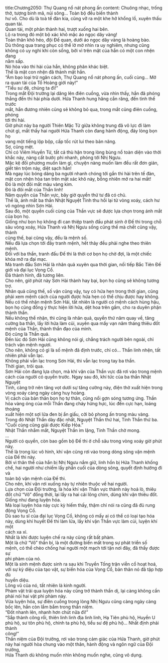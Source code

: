 title:Chương2050: Thự Quang nổ nát phong ấn
content:
Chuông nhạc, trống thờ, tượng binh mã, núi sông... Toàn bộ đều biến thành<br>hư vô. Cho dù là toà tế đàn kia, cũng vỡ ra một khe hở khổng lồ, xuyên thấu<br>quan tài.<br>Quan tài, một phân thành hai, trượt xuống hai bên.<br>Lộ ra trong đó một bộ xác khô mặc áo ngọc dây vàng!<br>Toàn thân khô héo, đội Đế quan, dưới áo ngọc dây vàng là hoàng bào.<br>Dù thông qua trang phục có thể lờ mờ nhìn ra uy nghiêm, nhưng cũng<br>không có uy nghi khi còn sống, bởi vì trên mặt của hắn có một con nhện đang<br>nằm sấp.<br>Nó hòa vào thi hài của hắn, không phân khác biệt.<br>Thế là mặt con nhện đã thành mặt hắn.<br>“Âm bạo loại trừ ngăn cách, Thự Quang nổ nát phong ấn, cuối cùng… Mở<br>ra quan tài của Tổ Hoàng giới này!”<br>“Tiểu sư đệ, chúng ta đi!”<br>Trong mắt Đội trưởng lại dâng lên điên cuồng, vừa nhìn thấy, hắn đã phóng<br>thẳng đến thi hài phía dưới. Hứa Thanh hung hăng cắn răng, đến tình thế trước<br>mắt, hắn đương nhiên cũng sẽ không bỏ qua, trong mắt cũng điên cuồng, phóng<br>tới thi hài.<br>Giờ phút này ba người Thiên Mặc Tử giữa không trung đã vô lực đi làm<br>chút gì, mắt thấy hai người Hứa Thanh còn đang hành động, đáy lòng bọn họ<br>vang một tiếng lộp bộp, cấp tốc rút lui theo bản năng.<br>Sợ, cũng mệt.<br>Chỉ có Viêm Huyền Tử, tất cả thù hận trong lòng bùng nổ toàn diện vào thời<br>khắc này, nàng cất bước phi nhanh, phóng tới Nhị Ngưu.<br>Mặc kệ đối phương muốn làm gì, chuyện nàng muốn làm đều rất đơn giản,<br>giết tên trộm này, diệt sạch hắn!<br>Mà ngay lúc bóng dáng ba người nhanh chóng tới gần thi hài trên tế đàn,<br>mặt con nhện hòa tan trên mặt xác khô này, bỗng nhiên mở ra hai mắt!<br>Đó là một đôi mắt màu vàng kim.<br>Đó là đôi mắt của Thần linh!<br>Năm quyền của Thần vực, bây giờ quyền thứ tư đã có chủ.<br>Thế là, ánh mắt ba thần Nhật Nguyệt Tinh thu hồi lại từ vòng xoáy, cách hư<br>vô ngóng nhìn Sơn Hải.<br>Sau đó, một quyền cuối cùng của Thần vực sẽ được lựa chọn trong ánh mắt<br>của bọn họ.<br>Giống như bọn họ không đi can thiệp tranh đấu phát sinh ở Đế thi trong chỗ<br>sâu vòng xoáy, Hứa Thanh và Nhị Ngưu sống cũng thế mà chết cũng vậy, thành<br>cũng thế, bại cũng vậy, đều là mệnh số.<br>Nếu đã lựa chọn tới đây tranh mệnh, hết thảy đều phải nghe theo thiên<br>mệnh.<br>Đối với ba thần, tranh đấu Đế thi là thời cơ bọn họ chờ đợi, là một chiếc<br>khóa mở ra đại mạc.<br>Mà tranh đấu Sơn Hải là nhân quả xuyên qua thời gian, nối tiếp Bắc Tiên Đế<br>giới và đại lục Vọng Cổ.<br>Đã thành hình, đã tương liên.<br>Cho nên, giờ phút này Sơn Hải thành hay bại, bọn họ cũng sẽ không tương<br>trợ.<br>Nhân quả cũng thế, số vận cũng vậy, tuy có hứa hẹn trong thời gian, cũng<br>phải xem mệnh cách của người được hứa hẹn có thể chịu được hay không.<br>Nếu có thể nhận mệnh Sơn Hải, tất nhiên là người có mệnh cách hùng hậu,<br>bọn họ cũng đồng ý thực hiện lời hứa, dệt hoa trên gấm, cho ra duyên phận<br>thành thần.<br>Nếu không thể nhận, thì cũng là nhân quả, quyền thứ năm quay về, tăng<br>cường ba thần, lấy lời hứa làm củi, xuyên qua mấy vạn năm tháng thiêu đốt<br>mệnh của Thần, thành thần đạo của mình.<br>Đó cũng là Thần quả.<br>Đến lúc đó Sơn Hải cũng không nói gì, chẳng trách người bên ngoài, chỉ<br>trách vận mệnh ngươi.<br>Cho nên, không có gì là số mệnh đã định trước, chỉ có... Thần linh nhện, tất<br>nhiên phải vẫn lạc.<br>Không phải vẫn lạc trong Sơn Hải, thì vẫn lạc trong tay ba thần.<br>Thời gian, trôi qua.<br>Sơn Hải còn đang lựa chọn, mà khí vận của Thần vực đã rơi vào trong mệnh<br>cách của người có quyền trước. Ngay sau đó, khí tức của ba thần Nhật Nguyệt<br>Tinh, càng trở nên tăng vọt dưới sự tăng cường này, điện thờ xuất hiện trong<br>vòng xoáy càng ngày càng huy hoàng.<br>Vị cách của bản thân bọn họ tự thân, cũng nổi gợn sóng tương ứng. Thần<br>hỏa vàng óng của mỗi Thần đang cháy hừng hực, lúc đến cực hạn, loáng thoáng<br>xuất hiện một sợi lửa đen bị ẩn giấu, cởi bỏ phong ấn trong màu vàng.<br>Trong đó Nhật Thần dày đặc nhất, Nguyệt Thần thứ hai, Tinh Thần thứ ba.<br>“Cuối cùng cũng giải được Kiếp Hỏa.”<br>Nhật Thần nhắm mắt, Nguyệt Thần im lặng, Tinh Thần chờ mong.<br>...<br>Người có quyền, còn bao gồm bộ Đế thi ở chỗ sâu trong vòng xoáy giờ phút<br>này.<br>Thế là trong lúc vô hình, khí vận cũng rơi vào trong dòng sông vận mệnh<br>của Đế thi này.<br>Bởi vì thân thể của hắn bị Nhị Ngưu nắm giữ, linh hồn bị Hứa Thanh khống<br>chế, hai người như chiếm lấy phần cuối của dòng sông, quyết định hướng đi và<br>toàn bộ vận mệnh của Đế thi.<br>Cho nên, khí vận rơi xuống này tự nhiên thuộc về hai người.<br>Lựa chọn của Đội trưởng, là hóa khí vận Thần vực thành này hoả lò, thiêu<br>đốt chữ “Vô” đồng thời, lại lấy ra hai cái lông chim, dùng khí vận thiêu đốt.<br>Giống như đang luyện hóa.<br>Mà loại luyện hóa này cực kỳ hiếm thấy, thậm chí nói ra cũng đã đủ rung<br>động Vọng Cổ.<br>Dù sao tu sĩ của đại lục Vọng Cổ, không có mấy ai có thể có loại tạo hóa<br>này, dùng khí huyết Đế thi làm lửa, lấy khí vận Thần vực làm củi, luyện khí một<br>cách xa xỉ.<br>Nhất là khí được luyện chế ra này cũng rất bất phàm.<br>Một là chữ “Vô” thần bí, là một đường biến mất trong sự phát triển số<br>mệnh, có thể chèo chống hai người một mạch tới tận nơi đây, đã thấy được sự<br>phi phàm của nó.<br>Một là sinh mệnh được sinh ra sau khi Truyền Tống trận viễn cổ hoạt hoá,<br>với sự kỳ diệu của tạo vật, sự biến hóa của Vọng Cổ, bản thân nó đã tập hợp đủ<br>huyền diệu.<br>Lông vũ của nó, tất nhiên là kinh người.<br>Phàm vật trải qua luyện hóa này cũng trở thành thần dị, lại càng không cần<br>phải nói hai vật phi phàm này.<br>Vừa luyện hóa, sự điên cuồng trong lòng Nhị Ngưu cũng càng ngày càng<br>bốc lên, hắn còn lẩm bẩm trong thần niệm.<br>“Đốt nhanh lên, nhanh hơn chút nữa đi!”<br>“Sắp thành công rồi, thiên linh linh địa linh linh, Hạ Tiên phù hộ, Huyền U<br>phù hộ, sư tôn phù hộ, chính ta phù hộ, tiểu sư đệ phù hộ... Nhất định phải thành<br>công!”<br>Thần niệm của Đội trưởng, rơi vào trong cảm giác của Hứa Thanh, giờ phút<br>này hai người hòa chung vào một thân, hành động và ngôn ngữ của Đội trưởng,<br>Hứa Thanh dù không muốn nhìn không muốn nghe, cũng vô dụng.